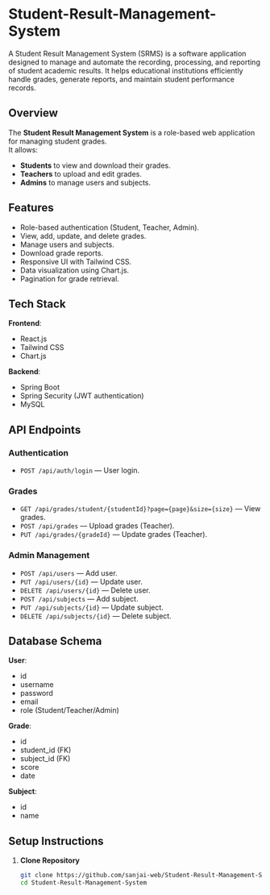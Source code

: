 # Student-Result-Management-System
 A Student Result Management System (SRMS) is a software application designed to manage and automate the recording, processing, and reporting of student academic results. It helps educational institutions efficiently handle grades, generate reports, and maintain student performance records.

## Overview
The **Student Result Management System** is a role-based web application for managing student grades.  
It allows:
- **Students** to view and download their grades.
- **Teachers** to upload and edit grades.
- **Admins** to manage users and subjects.

## Features
- Role-based authentication (Student, Teacher, Admin).
- View, add, update, and delete grades.
- Manage users and subjects.
- Download grade reports.
- Responsive UI with Tailwind CSS.
- Data visualization using Chart.js.
- Pagination for grade retrieval.

## Tech Stack
**Frontend**:
- React.js
- Tailwind CSS
- Chart.js

**Backend**:
- Spring Boot
- Spring Security (JWT authentication)
- MySQL

## API Endpoints
### Authentication
- `POST /api/auth/login` — User login.

### Grades
- `GET /api/grades/student/{studentId}?page={page}&size={size}` — View grades.
- `POST /api/grades` — Upload grades (Teacher).
- `PUT /api/grades/{gradeId}` — Update grades (Teacher).

### Admin Management
- `POST /api/users` — Add user.
- `PUT /api/users/{id}` — Update user.
- `DELETE /api/users/{id}` — Delete user.
- `POST /api/subjects` — Add subject.
- `PUT /api/subjects/{id}` — Update subject.
- `DELETE /api/subjects/{id}` — Delete subject.

## Database Schema
**User**:
- id
- username
- password
- email
- role (Student/Teacher/Admin)

**Grade**:
- id
- student_id (FK)
- subject_id (FK)
- score
- date

**Subject**:
- id
- name

## Setup Instructions
1. **Clone Repository**
   ```bash
   git clone https://github.com/sanjai-web/Student-Result-Management-System.git
   cd Student-Result-Management-System
